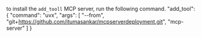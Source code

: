 to install the `add_tooll` MCP server, run the following command.
"add_tool": {
      "command": "uvx",
      "args": [
        "--from",
        "git+https://github.com/itumasankar/mcpserverdeployment.git",
        "mcp-server"
      ]
    }